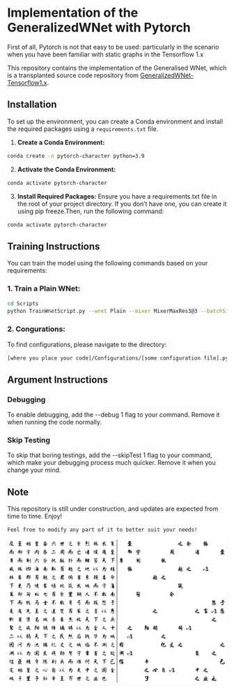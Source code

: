 # Implementation of the GeneralizedWNet with Pytorch

First of all, Pytorch is not that easy to be used: particularly in the scenario when you have been familiar with static graphs in the Tensorflow 1.x

This repository contains the implementation of the Generalised WNet, which is a transplanted source code repository from [GeneralizedWNet-Tensorflow1.x](https://github.com/falconjhc/GeneralizedWNet-Tensorflow1.x).

## Installation
To set up the environment, you can create a Conda environment and install the required packages using a `requirements.txt` file.

1. **Create a Conda Environment:**
```bash
conda create -n pytorch-character python=3.9
```
   
2. **Activate the Conda Environment:**

```bash
conda activate pytorch-character
```

3. **Install Required Packages:**
Ensure you have a requirements.txt file in the root of your project directory. If you don’t have one, you can create it using pip freeze.Then, run the following command:
```bash
conda activate pytorch-character
```


## Training Instructions

You can train the model using the following commands based on your requirements:

### 1. Train a Plain WNet:

```bash
cd Scripts
python TrainWnetScript.py --wnet Plain --mixer MixerMaxRes3@3 --batchSize 64 --inputStyleNum 5 --epochs 35 --resumeTrain 1 --config PF64-HW50-Batch816 --device 0
```



###  2. Congurations:
To find configurations, please navigate to the directory:
```bash
[where you place your code]/Configurations/[some configuration file].py 
```

## Argument Instructions

###  Debugging
To enable debugging, add the --debug 1 flag to your command. Remove it when running the code normally.

### Skip Testing 
To skip that boring testings, add the --skipTest 1 flag to your command, which make your debugging process much quicker. Remove it when you change your mind. 





## Note
This repository is still under construction, and updates are expected from time to time.
Enjoy!

```bash
Feel free to modify any part of it to better suit your needs!
```


![Demo of GeneralizedWNet](Style-00075-TestingSet.gif)
